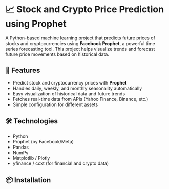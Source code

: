# 📈 Stock and Crypto Price Prediction using Prophet

A Python-based machine learning project that predicts future prices of stocks and cryptocurrencies using **Facebook Prophet**, a powerful time series forecasting tool. This project helps visualize trends and forecast future price movements based on historical data.

## 🚀 Features

- Predict stock and cryptocurrency prices with **Prophet**
- Handles daily, weekly, and monthly seasonality automatically
- Easy visualization of historical data and future trends
- Fetches real-time data from APIs (Yahoo Finance, Binance, etc.)
- Simple configuration for different assets

## 🛠️ Technologies

- Python
- Prophet (by Facebook/Meta)
- Pandas
- NumPy
- Matplotlib / Plotly
- yfinance / ccxt (for financial and crypto data)

## 📦 Installation
